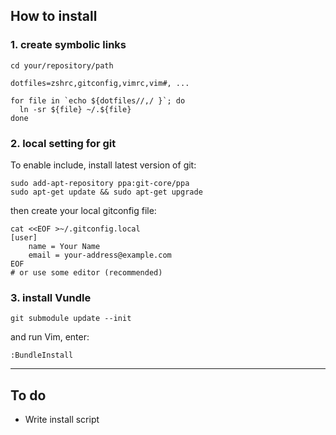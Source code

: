 ## How to install


### 1. create symbolic links

    cd your/repository/path

    dotfiles=zshrc,gitconfig,vimrc,vim#, ...

    for file in `echo ${dotfiles//,/ }`; do
      ln -sr ${file} ~/.${file}
    done


### 2. local setting for git

To enable include, install latest version of git:

    sudo add-apt-repository ppa:git-core/ppa
    sudo apt-get update && sudo apt-get upgrade

then create your local gitconfig file:

    cat <<EOF >~/.gitconfig.local
    [user]
    	name = Your Name
    	email = your-address@example.com
    EOF
    # or use some editor (recommended)


### 3. install Vundle

    git submodule update --init

and run Vim, enter:

    :BundleInstall


---
## To do

- Write install script

